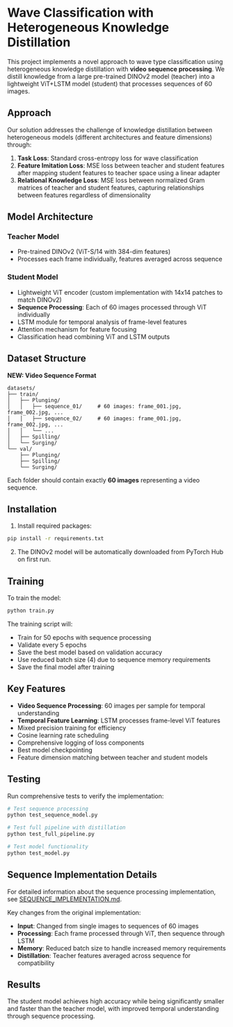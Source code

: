 # Wave Classification with Heterogeneous Knowledge Distillation

This project implements a novel approach to wave type classification using heterogeneous knowledge distillation with **video sequence processing**. We distill knowledge from a large pre-trained DINOv2 model (teacher) into a lightweight ViT+LSTM model (student) that processes sequences of 60 images.

## Approach

Our solution addresses the challenge of knowledge distillation between heterogeneous models (different architectures and feature dimensions) through:

1. **Task Loss**: Standard cross-entropy loss for wave classification
2. **Feature Imitation Loss**: MSE loss between teacher and student features after mapping student features to teacher space using a linear adapter
3. **Relational Knowledge Loss**: MSE loss between normalized Gram matrices of teacher and student features, capturing relationships between features regardless of dimensionality

## Model Architecture

### Teacher Model
- Pre-trained DINOv2 (ViT-S/14 with 384-dim features)
- Processes each frame individually, features averaged across sequence

### Student Model
- Lightweight ViT encoder (custom implementation with 14x14 patches to match DINOv2)
- **Sequence Processing**: Each of 60 images processed through ViT individually
- LSTM module for temporal analysis of frame-level features
- Attention mechanism for feature focusing
- Classification head combining ViT and LSTM outputs

## Dataset Structure

**NEW: Video Sequence Format**
```
datasets/
├── train/
│   ├── Plunging/
│   │   ├── sequence_01/     # 60 images: frame_001.jpg, frame_002.jpg, ...
│   │   ├── sequence_02/     # 60 images: frame_001.jpg, frame_002.jpg, ...
│   │   └── ...
│   ├── Spilling/
│   └── Surging/
└── val/
    ├── Plunging/
    ├── Spilling/
    └── Surging/
```

Each folder should contain exactly **60 images** representing a video sequence.

## Installation

1. Install required packages:
```bash
pip install -r requirements.txt
```

2. The DINOv2 model will be automatically downloaded from PyTorch Hub on first run.

## Training

To train the model:
```bash
python train.py
```

The training script will:
- Train for 50 epochs with sequence processing
- Validate every 5 epochs
- Save the best model based on validation accuracy
- Use reduced batch size (4) due to sequence memory requirements
- Save the final model after training

## Key Features

- **Video Sequence Processing**: 60 images per sample for temporal understanding
- **Temporal Feature Learning**: LSTM processes frame-level ViT features
- Mixed precision training for efficiency
- Cosine learning rate scheduling
- Comprehensive logging of loss components
- Best model checkpointing
- Feature dimension matching between teacher and student models

## Testing

Run comprehensive tests to verify the implementation:

```bash
# Test sequence processing
python test_sequence_model.py

# Test full pipeline with distillation
python test_full_pipeline.py

# Test model functionality
python test_model.py
```

## Sequence Implementation Details

For detailed information about the sequence processing implementation, see [SEQUENCE_IMPLEMENTATION.md](SEQUENCE_IMPLEMENTATION.md).

Key changes from the original implementation:
- **Input**: Changed from single images to sequences of 60 images
- **Processing**: Each frame processed through ViT, then sequence through LSTM
- **Memory**: Reduced batch size to handle increased memory requirements
- **Distillation**: Teacher features averaged across sequence for compatibility

## Results

The student model achieves high accuracy while being significantly smaller and faster than the teacher model, with improved temporal understanding through sequence processing.